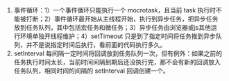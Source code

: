 1. 事件循环：1）一个事件循环只能执行一个 mocrotask，且当前 task 执行时不能被打断；2）事件循环最开始从主线程开始，执行到异步任务，把异步任务放到任务队列，其中包括宏任务和微任务；3）异步任务由浏览器或js其他运行环境单独开线程维护；4）setTimeout 只是到了指定时间将任务推到异步队列，并不是说指定时间后执行，看前面的代码执行多久。
2. setInterval 每间隔一定时间将回调放到任务队列一次，但有例外：如果之前的任务执行时间太长，当前时间间隔到期后还没执行完，那不会有新的回调放入任务队列，相同时间的间隔的 setInterval 回调创建一个。

